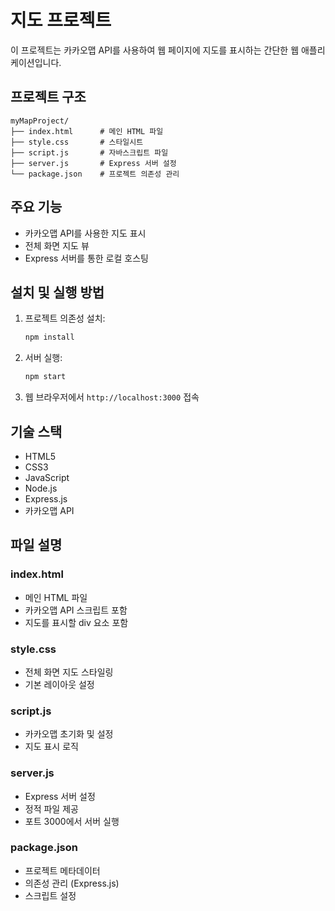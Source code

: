 # 지도 프로젝트

이 프로젝트는 카카오맵 API를 사용하여 웹 페이지에 지도를 표시하는 간단한 웹 애플리케이션입니다.

## 프로젝트 구조

```
myMapProject/
├── index.html      # 메인 HTML 파일
├── style.css       # 스타일시트
├── script.js       # 자바스크립트 파일
├── server.js       # Express 서버 설정
└── package.json    # 프로젝트 의존성 관리
```

## 주요 기능

- 카카오맵 API를 사용한 지도 표시
- 전체 화면 지도 뷰
- Express 서버를 통한 로컬 호스팅

## 설치 및 실행 방법

1. 프로젝트 의존성 설치:
   ```bash
   npm install
   ```

2. 서버 실행:
   ```bash
   npm start
   ```

3. 웹 브라우저에서 `http://localhost:3000` 접속

## 기술 스택

- HTML5
- CSS3
- JavaScript
- Node.js
- Express.js
- 카카오맵 API

## 파일 설명

### index.html
- 메인 HTML 파일
- 카카오맵 API 스크립트 포함
- 지도를 표시할 div 요소 포함

### style.css
- 전체 화면 지도 스타일링
- 기본 레이아웃 설정

### script.js
- 카카오맵 초기화 및 설정
- 지도 표시 로직

### server.js
- Express 서버 설정
- 정적 파일 제공
- 포트 3000에서 서버 실행

### package.json
- 프로젝트 메타데이터
- 의존성 관리 (Express.js)
- 스크립트 설정 